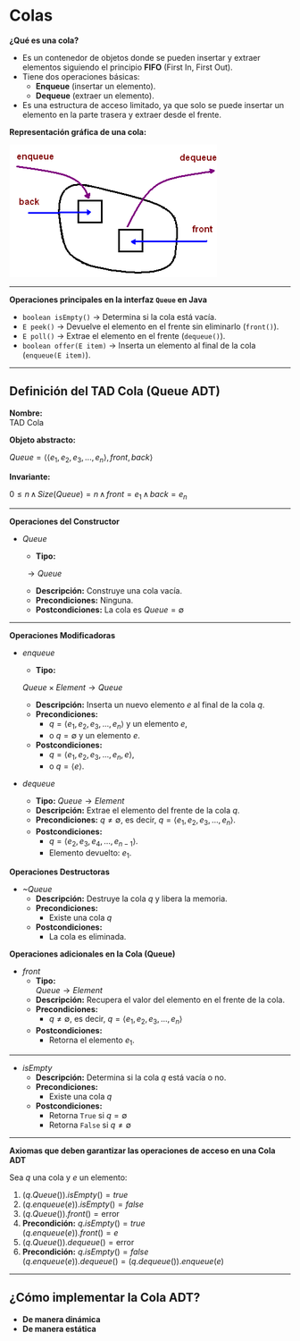 # Colas

**¿Qué es una cola?**

- Es un contenedor de objetos donde se pueden insertar y extraer elementos siguiendo el principio **FIFO** (First In, First Out).
- Tiene dos operaciones básicas:
  - **Enqueue** (insertar un elemento).
  - **Dequeue** (extraer un elemento).
- Es una estructura de acceso limitado, ya que solo se puede insertar un elemento en la parte trasera y extraer desde el frente.

**Representación gráfica de una cola:**

![Cola](/3_Estructuras_NO_Recursivas/3_Generics/5_SistemaImpresion/Images/queue.png)

---

**Operaciones principales en la interfaz `Queue` en Java**

- `boolean isEmpty()` → Determina si la cola está vacía.
- `E peek()` → Devuelve el elemento en el frente sin eliminarlo (`front()`).
- `E poll()` → Extrae el elemento en el frente (`dequeue()`).
- `boolean offer(E item)` → Inserta un elemento al final de la cola (`enqueue(E item)`).

---

## Definición del TAD Cola (Queue ADT)

**Nombre:**  
TAD Cola

**Objeto abstracto:**  

$Queue = \langle \langle e_1,e_2,e_3,...,e_n \rangle, front, back \rangle$

**Invariante:**  

$0 \leq n \, \wedge \, Size(Queue) = n \, \wedge \, front = e_1  \, \wedge \, back = e_n$

---

**Operaciones del Constructor**

- *Queue* 
  - **Tipo:** 
  
  $~ \longrightarrow Queue$  
  
  - **Descripción:** Construye una cola vacía.  
  - **Precondiciones:** Ninguna.  
  - **Postcondiciones:** La cola es $Queue = \emptyset$
  
---

**Operaciones Modificadoras**

- *enqueue*  
  - **Tipo:** 
  
  $Queue \times Element \longrightarrow Queue$  
  
  - **Descripción:** Inserta un nuevo elemento $e$ al final de la cola $q$.  
  - **Precondiciones:**  
    - $q = \langle e_1,e_2,e_3,...,e_n \rangle$ y un elemento $e$,  
    - o $q = \emptyset$ y un elemento $e$.  
  - **Postcondiciones:**  
    - $q = \langle e_1,e_2,e_3,...,e_n, e \rangle$,  
    - o $q = \langle e \rangle$.

- *dequeue*  
  - **Tipo:** $Queue \longrightarrow Element$ 
  - **Descripción:** Extrae el elemento del frente de la cola $q$.  
  - **Precondiciones:** $q \neq \emptyset$, es decir, $q = \langle e_1,e_2,e_3,...,e_n \rangle$.  
  - **Postcondiciones:**  
    - $q = \langle e_2,e_3,e_4,...,e_{n-1} \rangle$.  
    - Elemento devuelto: $e_1$.

**Operaciones Destructoras**

- *~Queue*
  - **Descripción:** Destruye la cola $q$ y libera la memoria.
  - **Precondiciones:**  
    - Existe una cola $q$  
  - **Postcondiciones:**  
    - La cola es eliminada.

**Operaciones adicionales en la Cola (Queue)**

- *front*
  - **Tipo:**  
    $Queue \longrightarrow Element$
  - **Descripción:** Recupera el valor del elemento en el frente de la cola.  
  - **Precondiciones:**  
    - $q \neq \emptyset$, es decir, $q = \langle e_1,e_2,e_3,...,e_n \rangle$  
  - **Postcondiciones:**  
    - Retorna el elemento $e_1$.

---

- *isEmpty*
  - **Descripción:** Determina si la cola $q$ está vacía o no.  
  - **Precondiciones:**  
    - Existe una cola $q$  
  - **Postcondiciones:**  
    - Retorna `True` si $q = \emptyset$ 
    - Retorna `False` si $q \neq \emptyset$ 

---



**Axiomas que deben garantizar las operaciones de acceso en una Cola ADT**

Sea $q$ una cola y $e$ un elemento:

1. $(q.Queue()).isEmpty() = true$
2. $(q.enqueue(e)).isEmpty() = false$
3. $(q.Queue()).front() = \text{error}$
4. **Precondición:** $q.isEmpty() = true$  
   $(q.enqueue(e)).front() = e$
5. $(q.Queue()).dequeue() = \text{error}$
6. **Precondición:** $q.isEmpty() = false$  
   $(q.enqueue(e)).dequeue() = (q.dequeue()).enqueue(e)$

---

## ¿Cómo implementar la Cola ADT?

- **De manera dinámica**
- **De manera estática**







